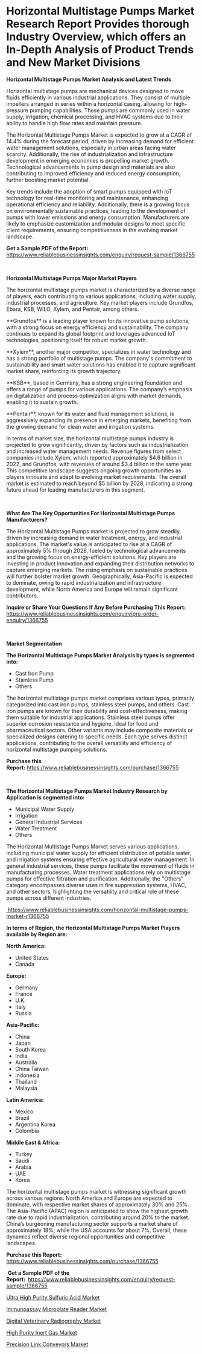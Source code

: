 <p><h1>Horizontal Multistage Pumps Market Research Report Provides thorough Industry Overview, which offers an In-Depth Analysis of Product Trends and New Market Divisions</h1></p><p><strong>Horizontal Multistage Pumps Market Analysis and Latest Trends</strong></p>
<p><p>Horizontal multistage pumps are mechanical devices designed to move fluids efficiently in various industrial applications. They consist of multiple impellers arranged in series within a horizontal casing, allowing for high-pressure pumping capabilities. These pumps are commonly used in water supply, irrigation, chemical processing, and HVAC systems due to their ability to handle high flow rates and maintain pressure.</p><p>The Horizontal Multistage Pumps Market is expected to grow at a CAGR of 14.4% during the forecast period, driven by increasing demand for efficient water management solutions, especially in urban areas facing water scarcity. Additionally, the rise of industrialization and infrastructure development in emerging economies is propelling market growth. Technological advancements in pump design and materials are also contributing to improved efficiency and reduced energy consumption, further boosting market potential.</p><p>Key trends include the adoption of smart pumps equipped with IoT technology for real-time monitoring and maintenance, enhancing operational efficiency and reliability. Additionally, there is a growing focus on environmentally sustainable practices, leading to the development of pumps with lower emissions and energy consumption. Manufacturers are likely to emphasize customization and modular designs to meet specific client requirements, ensuring competitiveness in the evolving market landscape.</p></p>
<p><strong>Get a Sample PDF of the Report:&nbsp;</strong> <a href="https://www.reliablebusinessinsights.com/enquiry/request-sample/1366755?utm_campaign=118&utm_medium=2&utm_source=Github&utm_content=ia&utm_term=02102024&utm_id=horizontal-multistage-pumps">https://www.reliablebusinessinsights.com/enquiry/request-sample/1366755</a></p>
<p>&nbsp;</p>
<p><strong>Horizontal Multistage Pumps Major Market Players</strong></p>
<p><p>The horizontal multistage pumps market is characterized by a diverse range of players, each contributing to various applications, including water supply, industrial processes, and agriculture. Key market players include Grundfos, Ebara, KSB, WILO, Xylem, and Pentair, among others.</p><p>**Grundfos** is a leading player known for its innovative pump solutions, with a strong focus on energy efficiency and sustainability. The company continues to expand its global footprint and leverages advanced IoT technologies, positioning itself for robust market growth.</p><p>**Xylem**, another major competitor, specializes in water technology and has a strong portfolio of multistage pumps. The company's commitment to sustainability and smart water solutions has enabled it to capture significant market share, reinforcing its growth trajectory.</p><p>**KSB**, based in Germany, has a strong engineering foundation and offers a range of pumps for various applications. The company’s emphasis on digitalization and process optimization aligns with market demands, enabling it to sustain growth.</p><p>**Pentair**, known for its water and fluid management solutions, is aggressively expanding its presence in emerging markets, benefiting from the growing demand for clean water and irrigation systems.</p><p>In terms of market size, the horizontal multistage pumps industry is projected to grow significantly, driven by factors such as industrialization and increased water management needs. Revenue figures from select companies include Xylem, which reported approximately $4.6 billion in 2022, and Grundfos, with revenues of around $3.4 billion in the same year. This competitive landscape suggests ongoing growth opportunities as players innovate and adapt to evolving market requirements. The overall market is estimated to reach beyond $5 billion by 2028, indicating a strong future ahead for leading manufacturers in this segment.</p></p>
<p>&nbsp;</p>
<p><strong>What Are The Key Opportunities For Horizontal Multistage Pumps Manufacturers?</strong></p>
<p><p>The Horizontal Multistage Pumps market is projected to grow steadily, driven by increasing demand in water treatment, energy, and industrial applications. The market's value is anticipated to rise at a CAGR of approximately 5% through 2028, fueled by technological advancements and the growing focus on energy-efficient solutions. Key players are investing in product innovation and expanding their distribution networks to capture emerging markets. The rising emphasis on sustainable practices will further bolster market growth. Geographically, Asia-Pacific is expected to dominate, owing to rapid industrialization and infrastructure development, while North America and Europe will remain significant contributors.</p></p>
<p><strong>Inquire or Share Your Questions If Any Before Purchasing This Report:</strong> <a href="https://www.reliablebusinessinsights.com/enquiry/pre-order-enquiry/1366755?utm_campaign=118&utm_medium=2&utm_source=Github&utm_content=ia&utm_term=02102024&utm_id=horizontal-multistage-pumps">https://www.reliablebusinessinsights.com/enquiry/pre-order-enquiry/1366755</a></p>
<p>&nbsp;</p>
<p><strong>Market Segmentation</strong></p>
<p><strong>The Horizontal Multistage Pumps Market Analysis by types is segmented into:</strong></p>
<p><ul><li>Cast Iron Pump</li><li>Stainless Pump</li><li>Others</li></ul></p>
<p><p>The horizontal multistage pumps market comprises various types, primarily categorized into cast iron pumps, stainless steel pumps, and others. Cast iron pumps are known for their durability and cost-effectiveness, making them suitable for industrial applications. Stainless steel pumps offer superior corrosion resistance and hygiene, ideal for food and pharmaceutical sectors. Other variants may include composite materials or specialized designs catering to specific needs. Each type serves distinct applications, contributing to the overall versatility and efficiency of horizontal multistage pumping solutions.</p></p>
<p><strong>Purchase this Report:&nbsp;</strong><a href="https://www.reliablebusinessinsights.com/purchase/1366755?utm_campaign=118&utm_medium=2&utm_source=Github&utm_content=ia&utm_term=02102024&utm_id=horizontal-multistage-pumps">https://www.reliablebusinessinsights.com/purchase/1366755</a></p>
<p>&nbsp;</p>
<p><strong>The Horizontal Multistage Pumps Market Industry Research by Application is segmented into:</strong></p>
<p><ul><li>Municipal Water Supply</li><li>Irrigation</li><li>General Industrial Services</li><li>Water Treatment</li><li>Others</li></ul></p>
<p><p>The Horizontal Multistage Pumps Market serves various applications, including municipal water supply for efficient distribution of potable water, and irrigation systems ensuring effective agricultural water management. In general industrial services, these pumps facilitate the movement of fluids in manufacturing processes. Water treatment applications rely on multistage pumps for effective filtration and purification. Additionally, the "Others" category encompasses diverse uses in fire suppression systems, HVAC, and other sectors, highlighting the versatility and critical role of these pumps across different industries.</p></p>
<p><a href="https://www.reliablebusinessinsights.com/horizontal-multistage-pumps-market-r1366755?utm_campaign=118&utm_medium=2&utm_source=Github&utm_content=ia&utm_term=02102024&utm_id=horizontal-multistage-pumps">&nbsp;https://www.reliablebusinessinsights.com/horizontal-multistage-pumps-market-r1366755</a></p>
<p><strong>In terms of Region, the Horizontal Multistage Pumps Market Players available by Region are:</strong></p>
<p>
    <p> <strong> North America: </strong>
        <ul>
            <li>United States</li>
            <li>Canada</li>
        </ul>
        </p> 
    <p> <strong> Europe: </strong>
        <ul>
            <li>Germany</li>
            <li>France</li>
            <li>U.K.</li>
            <li>Italy</li>
            <li>Russia</li>
        </ul>
        </p> 
    <p> <strong> Asia-Pacific: </strong>
        <ul>
            <li>China</li>
            <li>Japan</li>
            <li>South Korea</li>
            <li>India</li>
            <li>Australia</li>
            <li>China Taiwan</li>
            <li>Indonesia</li>
            <li>Thailand</li>
            <li>Malaysia</li>
        </ul>
        </p> 
    <p> <strong> Latin America: </strong>
        <ul>
            <li>Mexico</li>
            <li>Brazil</li>
            <li>Argentina Korea</li>
            <li>Colombia</li>
        </ul>
        </p> 
    <p> <strong> Middle East & Africa: </strong>
        <ul>
            <li>Turkey</li>
            <li>Saudi</li>
            <li>Arabia</li>
            <li>UAE</li>
            <li>Korea</li>
        </ul>
    </p>
    </p>
<p><p>The horizontal multistage pumps market is witnessing significant growth across various regions. North America and Europe are expected to dominate, with respective market shares of approximately 30% and 25%. The Asia-Pacific (APAC) region is anticipated to show the highest growth rate due to rapid industrialization, contributing around 20% to the market. China’s burgeoning manufacturing sector supports a market share of approximately 18%, while the USA accounts for about 7%. Overall, these dynamics reflect diverse regional opportunities and competitive landscapes.</p></p>
<p><strong>Purchase this Report: </strong><a href="https://www.reliablebusinessinsights.com/purchase/1366755?utm_campaign=118&utm_medium=2&utm_source=Github&utm_content=ia&utm_term=02102024&utm_id=horizontal-multistage-pumps">https://www.reliablebusinessinsights.com/purchase/1366755</a></p>
<p>&nbsp;<strong>Get a Sample PDF of the Report:&nbsp;&nbsp;</strong><a href="https://www.reliablebusinessinsights.com/enquiry/request-sample/1366755?utm_campaign=118&utm_medium=2&utm_source=Github&utm_content=ia&utm_term=02102024&utm_id=horizontal-multistage-pumps">https://www.reliablebusinessinsights.com/enquiry/request-sample/1366755</a></p>
<p><strong></strong></p>
<p><p><a href="https://github.com/MatthewHernandez403/Market-Research-Report-List-1/blob/main/ultra-high-purity-sulfuric-acid-market.md?utm_campaign=118&utm_medium=2&utm_source=Github&utm_content=ia&utm_term=02102024&utm_id=horizontal-multistage-pumps">Ultra High Purity Sulfuric Acid Market</a></p><p><a href="https://issuu.com/reportprime-2/docs/immunoassay-microplate-reader-marke_774d2cff8e2feb?utm_campaign=118&utm_medium=2&utm_source=Github&utm_content=ia&utm_term=02102024&utm_id=horizontal-multistage-pumps">Immunoassay Microplate Reader Market</a></p><p><a href="https://issuu.com/reportprime-2/docs/digital-veterinary-radiography-mark_1aa62fd0fead20?utm_campaign=118&utm_medium=2&utm_source=Github&utm_content=ia&utm_term=02102024&utm_id=horizontal-multistage-pumps">Digital Veterinary Radiography Market</a></p><p><a href="https://github.com/ArmelaOsmani586/Market-Research-Report-List-1/blob/main/high-purity-inert-gas-market.md?utm_campaign=118&utm_medium=2&utm_source=Github&utm_content=ia&utm_term=02102024&utm_id=horizontal-multistage-pumps">High Purity Inert Gas Market</a></p><p><a href="https://www.linkedin.com/pulse/precision-link-conveyors-market-size-share-analysis-growth-k1afe?trackingId=%2F8vLBArVRIqNKhmVpHXaCw%3D%3D&utm_campaign=118&utm_medium=2&utm_source=Github&utm_content=ia&utm_term=02102024&utm_id=horizontal-multistage-pumps">Precision Link Conveyors Market</a></p></p>